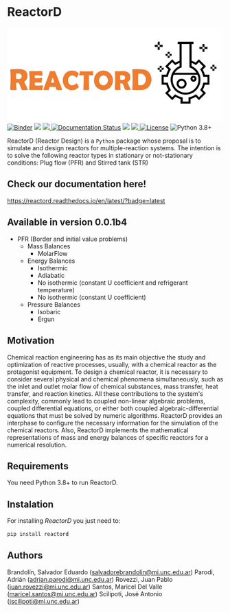 # ReactorD

![logo](https://raw.githubusercontent.com/SalvadorBrandolin/ReactorD/main/logo.png)  
[![Binder](https://mybinder.org/badge_logo.svg)](https://mybinder.org/v2/gh/SalvadorBrandolin/ReactorD/HEAD)
<a href="https://codeclimate.com/github/SalvadorBrandolin/ReactorD/maintainability"><img src="https://api.codeclimate.com/v1/badges/a864fbe28176d9a5d410/maintainability" /></a>
<a href="https://github.com/SalvadorBrandolin/ReactorD/actions/workflows/ci.yml">
<img src="https://github.com/SalvadorBrandolin/ReactorD/actions/workflows/ci.yml/badge.svg">
</a> 
<a href='https://reactord.readthedocs.io/en/latest/?badge=latest'>
<img src='https://readthedocs.org/projects/reactord/badge/?version=latest'
alt='Documentation Status'/></a> <a href="https://github.com/leliel12/diseno_sci_sfw">
<img src="https://camo.githubusercontent.com/69644832889fa9dfcdb974614129be2fda8e4591989fd713a983a21e7fd8d1ad/68747470733a2f2f696d672e736869656c64732e696f2f62616467652f4469536f6674436f6d7043692d46414d41462d666664613030"></a>
<a href='https://pypi.org/project/reactord/'>
<img src='https://img.shields.io/pypi/v/reactord'>
</a>
[![License](https://img.shields.io/badge/License-MIT-blue.svg)](https://tldrlegal.com/license/mit-license)
![Python 3.8+](https://img.shields.io/badge/Python-3.8%2B-blue)

ReactorD (Reactor Design) is a `Python` package whose proposal is to simulate 
and design reactors for multiple-reaction systems. The intention is to solve 
the following reactor types in stationary or not-stationary conditions: Plug 
flow (PFR) and Stirred tank (STR)

## Check our documentation here!  
https://reactord.readthedocs.io/en/latest/?badge=latest

## Available in version 0.0.1b4
- PFR (Border and initial value problems)
    - Mass Balances
        - MolarFlow
    - Energy Balances
        - Isothermic
        - Adiabatic
        - No isothermic (constant U coefficient and refrigerant temperature)
        - No isothermic (constant U coefficient)
    - Pressure Balances
        - Isobaric
        - Ergun


## Motivation
Chemical reaction engineering has as its main objective the study and 
optimization of reactive processes, usually, with a chemical reactor as the 
protagonist equipment. To design a chemical reactor, it is necessary to 
consider several physical and chemical phenomena simultaneously, such as the 
inlet and outlet molar flow of chemical substances, mass transfer, heat 
transfer, and reaction kinetics. All these contributions to the system's 
complexity, commonly lead to coupled non-linear algebraic problems, coupled 
differential equations, or either both coupled algebraic-differential 
equations that must be solved by numeric algorithms. ReactorD provides an 
interphase to configure the necessary information for the simulation of the 
chemical reactors. Also, ReactorD implements the mathematical representations 
of mass and energy balances of specific reactors for a numerical resolution.

## Requirements
You need Python 3.8+ to run ReactorD.

## Instalation
For installing _ReactorD_ you just need to:

```sh
pip install reactord
```

## Authors
Brandolín, Salvador Eduardo
(<a href=salvadorebrandolin@mi.unc.edu.ar>salvadorebrandolin@mi.unc.edu.ar</a>)
Parodi, Adrián
(<a href=adrian.parodi@mi.unc.edu.ar>adrian.parodi@mi.unc.edu.ar</a>)
Rovezzi, Juan Pablo
(<a href=juan.rovezzi@mi.unc.edu.ar>juan.rovezzi@mi.unc.edu.ar</a>)
Santos, Maricel Del Valle
(<a href=maricel.santos@mi.unc.edu.ar>maricel.santos@mi.unc.edu.ar</a>)
Scilipoti, José Antonio
(<a href=jscilipoti@mi.unc.edu.ar>jscilipoti@mi.unc.edu.ar</a>)
